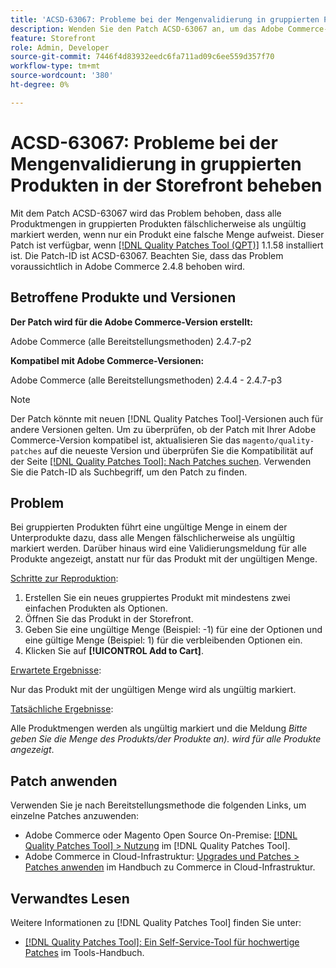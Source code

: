```yaml
---
title: 'ACSD-63067: Probleme bei der Mengenvalidierung in gruppierten Produkten in der Storefront beheben'
description: Wenden Sie den Patch ACSD-63067 an, um das Adobe Commerce-Problem zu beheben, bei dem alle Produktmengen in gruppierten Produkten fälschlicherweise als ungültig markiert sind, wenn nur ein Produkt eine falsche Menge hat.
feature: Storefront
role: Admin, Developer
source-git-commit: 7446f4d83932eedc6fa711ad09c6ee559d357f70
workflow-type: tm+mt
source-wordcount: '380'
ht-degree: 0%

---
```


# ACSD-63067: Probleme bei der Mengenvalidierung in gruppierten Produkten in der Storefront beheben

Mit dem Patch ACSD-63067 wird das Problem behoben, dass alle Produktmengen in gruppierten Produkten fälschlicherweise als ungültig markiert werden, wenn nur ein Produkt eine falsche Menge aufweist. Dieser Patch ist verfügbar, wenn [[!DNL Quality Patches Tool (QPT)]](/help/tools/quality-patches-tool/quality-patches-tool-to-self-serve-quality-patches.md) 1.1.58 installiert ist. Die Patch-ID ist ACSD-63067. Beachten Sie, dass das Problem voraussichtlich in Adobe Commerce 2.4.8 behoben wird.

## Betroffene Produkte und Versionen

**Der Patch wird für die Adobe Commerce-Version erstellt:**

Adobe Commerce (alle Bereitstellungsmethoden) 2.4.7-p2

**Kompatibel mit Adobe Commerce-Versionen:**

Adobe Commerce (alle Bereitstellungsmethoden) 2.4.4 - 2.4.7-p3

>[!NOTE]
>
>Der Patch könnte mit neuen [!DNL Quality Patches Tool]-Versionen auch für andere Versionen gelten. Um zu überprüfen, ob der Patch mit Ihrer Adobe Commerce-Version kompatibel ist, aktualisieren Sie das `magento/quality-patches` auf die neueste Version und überprüfen Sie die Kompatibilität auf der Seite [[!DNL Quality Patches Tool]: Nach Patches suchen](https://experienceleague.adobe.com/tools/commerce-quality-patches/index.html?lang=de). Verwenden Sie die Patch-ID als Suchbegriff, um den Patch zu finden.

## Problem

Bei gruppierten Produkten führt eine ungültige Menge in einem der Unterprodukte dazu, dass alle Mengen fälschlicherweise als ungültig markiert werden. Darüber hinaus wird eine Validierungsmeldung für alle Produkte angezeigt, anstatt nur für das Produkt mit der ungültigen Menge.

<u>Schritte zur Reproduktion</u>:

1. Erstellen Sie ein neues gruppiertes Produkt mit mindestens zwei einfachen Produkten als Optionen.
1. Öffnen Sie das Produkt in der Storefront.
1. Geben Sie eine ungültige Menge (Beispiel: -1) für eine der Optionen und eine gültige Menge (Beispiel: 1) für die verbleibenden Optionen ein.
1. Klicken Sie auf **[!UICONTROL Add to Cart]**.

<u>Erwartete Ergebnisse</u>:

Nur das Produkt mit der ungültigen Menge wird als ungültig markiert.

<u>Tatsächliche Ergebnisse</u>:

Alle Produktmengen werden als ungültig markiert und die Meldung *Bitte geben Sie die Menge des Produkts/der Produkte an). wird für alle Produkte angezeigt*.


## Patch anwenden

Verwenden Sie je nach Bereitstellungsmethode die folgenden Links, um einzelne Patches anzuwenden:

* Adobe Commerce oder Magento Open Source On-Premise: [[!DNL Quality Patches Tool] > Nutzung](/help/tools/quality-patches-tool/usage.md) im [!DNL Quality Patches Tool].
* Adobe Commerce in Cloud-Infrastruktur: [Upgrades und Patches > Patches anwenden](https://experienceleague.adobe.com/docs/commerce-cloud-service/user-guide/develop/upgrade/apply-patches.html?lang=de) im Handbuch zu Commerce in Cloud-Infrastruktur.


## Verwandtes Lesen

Weitere Informationen zu [!DNL Quality Patches Tool] finden Sie unter:

* [[!DNL Quality Patches Tool]: Ein Self-Service-Tool für hochwertige Patches](/help/tools/quality-patches-tool/quality-patches-tool-to-self-serve-quality-patches.md) im Tools-Handbuch.
